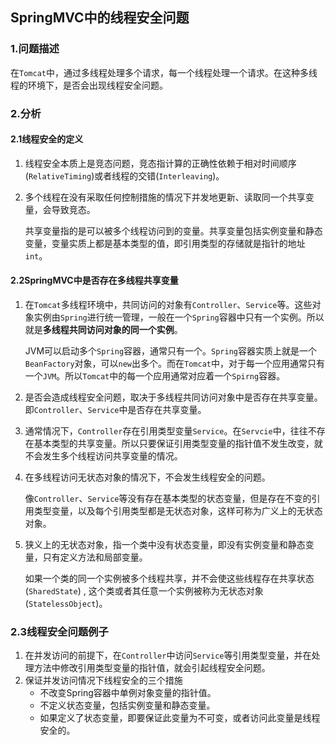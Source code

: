 ## SpringMVC中的线程安全问题

### 1.问题描述

在`Tomcat`中，通过多线程处理多个请求，每一个线程处理一个请求。在这种多线程的环境下，是否会出现线程安全问题。

### 2.分析

#### 2.1线程安全的定义

1. 线程安全本质上是竞态问题，竞态指计算的正确性依赖于相对时间顺序(`RelativeTiming`)或者线程的交错(`Interleaving`)。

2. 多个线程在没有采取任何控制措施的情况下并发地更新、读取同一个共享变量，会导致竞态。

   共享变量指的是可以被多个线程访问到的变量。共享变量包括实例变量和静态变量，变量实质上都是基本类型的值，即引用类型的存储就是指针的地址`int`。

#### 2.2SpringMVC中是否存在多线程共享变量

1. 在`Tomcat`多线程环境中，共同访问的对象有`Controller`、`Service`等。这些对象实例由`Spring`进行统一管理，一般在一个`Spring`容器中只有一个实例。所以就是**多线程共同访问对象的同一个实例**。

   JVM可以启动多个`Spring`容器，通常只有一个。`Spring`容器实质上就是一个`BeanFactory`对象，可以`new`出多个。而在`Tomcat`中，对于每一个应用通常只有一个`JVM`。所以`Tomcat`中的每一个应用通常对应着一个`Spirng`容器。

2. 是否会造成线程安全问题，取决于多线程共同访问对象中是否存在共享变量。即`Controller`、`Service`中是否存在共享变量。

3. 通常情况下，`Controller`存在引用类型变量`Service`。在`Servcie`中，往往不存在基本类型的共享变量。所以只要保证引用类型变量的指针值不发生改变，就不会发生多个线程访问共享变量的情况。

4. 在多线程访问无状态对象的情况下，不会发生线程安全的问题。

   像`Controller`、`Service`等没有存在基本类型的状态变量，但是存在不变的引用类型变量，以及每个引用类型都是无状态对象，这样可称为广义上的无状态对象。

5. 狭义上的无状态对象，指一个类中没有状态变量，即没有实例变量和静态变量，只有定义方法和局部变量。

   如果一个类的同一个实例被多个线程共享，并不会使这些线程存在共享状态(`SharedState`) , 这个类或者其任意一个实例被称为无状态对象(`StatelessObject`)。

   
   
### 2.3线程安全问题例子

1. 在并发访问的前提下，在`Controller`中访问`Service`等引用类型变量，并在处理方法中修改引用类型变量的指针值，就会引起线程安全问题。
2. 保证并发访问情况下线程安全的三个措施
   - 不改变Spring容器中单例对象变量的指针值。
   - 不定义状态变量，包括实例变量和静态变量。
   - 如果定义了状态变量，即要保证此变量为不可变，或者访问此变量是线程安全的。

   


